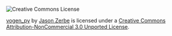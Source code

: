 ![Creative Commons License](http://i.creativecommons.org/l/by-nc/3.0/88x31.png)

[vogen_py](https://github.com/jzerbe/vogen_py) by [Jason Zerbe](http://vraidsys.com/) is licensed under a
[Creative Commons Attribution-NonCommercial 3.0 Unported License](http://creativecommons.org/licenses/by-nc/3.0/deed.en_US).

